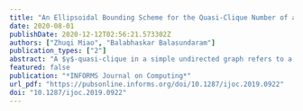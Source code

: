 ```yaml
---
title: "An Ellipsoidal Bounding Scheme for the Quasi-Clique Number of a Graph"
date: 2020-08-01
publishDate: 2020-12-12T02:56:21.573302Z
authors: ["Zhuqi Miao", "Balabhaskar Balasundaram"]
publication_types: ["2"]
abstract: "A $γ$-quasi-clique in a simple undirected graph refers to a subset of vertices that induces a subgraph with edge density at least $γ$ in [0,1]. When $γ=1$, this definition corresponds to a classical clique. When $γ<1$, it relaxes the requirement of all possible edges by the clique  definition. Quasi-clique detection has been used in graph-based data mining to  find dense clusters, especially in large-scale error-prone data sets in which the clique model can be overly restrictive. The maximum $γ$-quasi-clique problem,  seeking a $γ$-quasi-clique of maximum cardinality in the given graph, can be formulated as an optimization problem with a linear objective function and a single quadratic constraint in binary variables. This article investigates the Lagrangian dual of this formulation, and develops an upper-bounding technique using the geometry of ellipsoids to bound the Lagrangian dual. The tightness of the upper-bound is compared to those obtained from multiple mixed-integer programming formulations of the problem via experiments on  benchmark instances."
featured: false
publication: "*INFORMS Journal on Computing*"
url_pdf: "https://pubsonline.informs.org/doi/10.1287/ijoc.2019.0922"
doi: "10.1287/ijoc.2019.0922"
---
```


